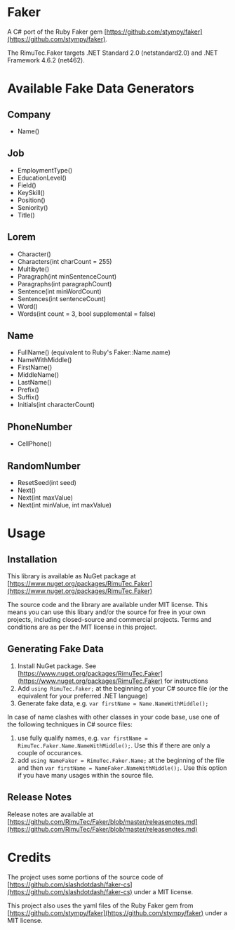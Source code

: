 # Faker
A C# port of the Ruby Faker gem [https://github.com/stympy/faker](https://github.com/stympy/faker).

The RimuTec.Faker targets .NET Standard 2.0 (netstandard2.0) and .NET Framework 4.6.2 (net462).

# Available Fake Data Generators
## Company
- Name()
## Job
- EmploymentType()
- EducationLevel()
- Field()
- KeySkill()
- Position()
- Seniority()
- Title()
## Lorem
- Character()
- Characters(int charCount = 255)
- Multibyte()
- Paragraph(int minSentenceCount)
- Paragraphs(int paragraphCount)
- Sentence(int minWordCount)
- Sentences(int sentenceCount)
- Word()
- Words(int count = 3, bool supplemental = false)
## Name
- FullName() (equivalent to Ruby's Faker::Name.name)
- NameWithMiddle()
- FirstName()
- MiddleName()
- LastName()
- Prefix()
- Suffix()
- Initials(int characterCount)
## PhoneNumber
- CellPhone()
## RandomNumber
- ResetSeed(int seed)
- Next()
- Next(int maxValue)
- Next(int minValue, int maxValue)

# Usage
## Installation
This library is available as NuGet package at [https://www.nuget.org/packages/RimuTec.Faker](https://www.nuget.org/packages/RimuTec.Faker)

The source code and the library are available under MIT license. This means you can use this libary and/or the source for free in your own projects, including closed-source and commercial projects. Terms and conditions are as per the MIT license in this project.

## Generating Fake Data
1. Install NuGet package. See [https://www.nuget.org/packages/RimuTec.Faker](https://www.nuget.org/packages/RimuTec.Faker) for instructions
1. Add `using RimuTec.Faker;` at the beginning of your C# source file (or the equivalent for your preferred .NET language)
1. Generate fake data, e.g. `var firstName = Name.NameWithMiddle();`

In case of name clashes with other classes in your code base, use one of the following techniques in C# source files:
1. use fully qualify names, e.g. `var firstName = RimuTec.Faker.Name.NameWithMiddle();`. Use this if there are only a couple of occurances.
1. add `using NameFaker = RimuTec.Faker.Name;` at the beginning of the file and then `var firstName = NameFaker.NameWithMiddle();`. Use this option if you have many usages within the source file.

## Release Notes
Release notes are available at [https://github.com/RimuTec/Faker/blob/master/releasenotes.md](https://github.com/RimuTec/Faker/blob/master/releasenotes.md)

# Credits
The project uses some portions of the source code of [https://github.com/slashdotdash/faker-cs](https://github.com/slashdotdash/faker-cs) under a MIT license.

This project also uses the yaml files of the Ruby Faker gem from [https://github.com/stympy/faker](https://github.com/stympy/faker) under a MIT license.
